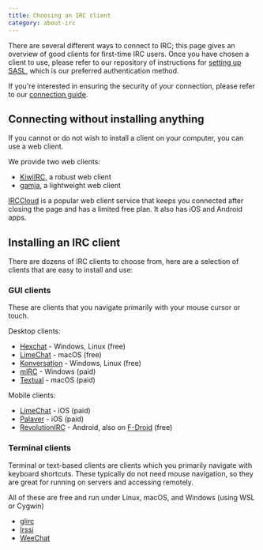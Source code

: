 ```yaml
---
title: Choosing an IRC client
category: about-irc
---
```


There are several different ways to connect to IRC; this page gives
an overview of good clients for first-time IRC users.
Once you have chosen a client to use, please refer to our repository of
instructions for [setting up SASL](/guides/sasl), which is our preferred
authentication method.

If you're interested in ensuring the security of your connection, please
refer to our [connection guide](/guides/connect).

## Connecting without installing anything

If you cannot or do not wish to install a client on your computer, you can use
a web client.

We provide two web clients:
* [KiwiIRC](https://web.libera.chat), a robust web client
* [gamja](https://web.libera.chat/gamja), a lightweight web client

[IRCCloud](https://irccloud.com) is a popular web client service that keeps
you connected after closing the page and has a limited free plan. It also
has iOS and Android apps.

## Installing an IRC client

There are dozens of IRC clients to choose from, here are a selection of
clients that are easy to install and use:

### GUI clients

These are clients that you navigate primarily with your mouse cursor or touch.

Desktop clients:
* [Hexchat](https://hexchat.github.io/) - Windows, Linux (free)
* [LimeChat](http://limechat.net/mac/) - macOS (free)
* [Konversation](https://konversation.kde.org/) - Windows, Linux (free)
* [mIRC](http://www.mirc.com/) - Windows (paid)
* [Textual](https://www.codeux.com/textual/) - macOS (paid)

Mobile clients:
* [LimeChat](https://apps.apple.com/app/limechat-irc-client/id298766460) - iOS (paid)
* [Palaver](https://apps.apple.com/us/app/palaver/id538073623) - iOS (paid)
* [RevolutionIRC](https://play.google.com/store/apps/details?id=io.mrarm.irc) - Android, also on [F-Droid](https://f-droid.org/packages/io.mrarm.irc/) (free)

### Terminal clients

Terminal or text-based clients are clients which you primarily navigate with
keyboard shortcuts. These typically do not need mouse navigation, so they are
great for running on servers and accessing remotely.

All of these are free and run under Linux, macOS, and Windows (using WSL or Cygwin)

* [glirc](https://hackage.haskell.org/package/glirc)
* [Irssi](https://irssi.org/)
* [WeeChat](https://weechat.org/)
